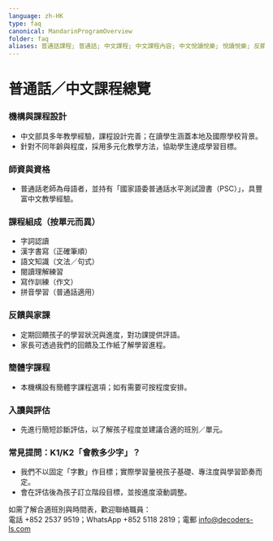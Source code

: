 ```yaml
---
language: zh-HK
type: faq
canonical: MandarinProgramOverview
folder: faq
aliases: 普通話課程; 普通話; 中文課程; 中文課程內容; 中文悅讀悅樂; 悅讀悅樂; 反饋; 回饋; 家課; 作業; 功課; 簡體字課程; 拼音; 漢語拼音; 教師資歷; 教師資格; 國家語委普通話水平測試證書; PSC; 課程安排; 診斷評估; 測驗; 測試; K1; K2; 會教多少字
---
```

# 普通話／中文課程總覽

### 機構與課程設計
- 中文部具多年教學經驗，課程設計完善；在讀學生涵蓋本地及國際學校背景。
- 針對不同年齡與程度，採用多元化教學方法，協助學生達成學習目標。

### 師資與資格
- 普通話老師為母語者，並持有「國家語委普通話水平測試證書（PSC）」，具豐富中文教學經驗。

### 課程組成（按單元而異）
- 字詞認讀
- 漢字書寫（正確筆順）
- 語文知識（文法／句式）
- 閱讀理解練習
- 寫作訓練（作文）
- 拼音學習（普通話適用）

### 反饋與家課
- 定期回饋孩子的學習狀況與進度，對功課提供評語。
- 家長可透過我們的回饋及工作紙了解學習進程。

### 簡體字課程
- 本機構設有簡體字課程選項；如有需要可按程度安排。

### 入讀與評估
- 先進行簡短診斷評估，以了解孩子程度並建議合適的班別／單元。

### 常見提問：K1/K2「會教多少字」？
- 我們不以固定「字數」作目標；實際學習量視孩子基礎、專注度與學習節奏而定。
- 會在評估後為孩子訂立階段目標，並按進度滾動調整。

如需了解合適班別與時間表，歡迎聯絡職員：  
電話 +852 2537 9519；WhatsApp +852 5118 2819；電郵 info@decoders-ls.com
